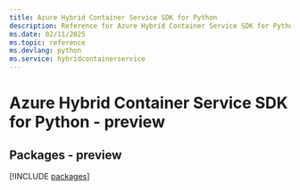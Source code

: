 ```yaml
---
title: Azure Hybrid Container Service SDK for Python
description: Reference for Azure Hybrid Container Service SDK for Python
ms.date: 02/11/2025
ms.topic: reference
ms.devlang: python
ms.service: hybridcontainerservice
---
```

# Azure Hybrid Container Service SDK for Python - preview
## Packages - preview
[!INCLUDE [packages](hybrid-container-service-index.md)]